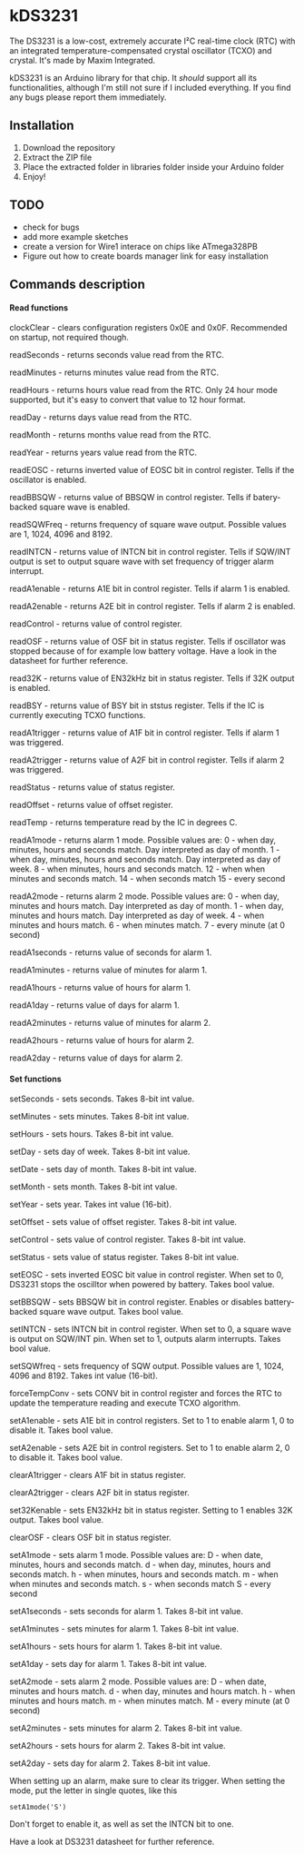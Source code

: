 # kDS3231
The DS3231 is a low-cost, extremely accurate
I²C real-time clock (RTC) with an integrated
temperature-compensated crystal oscillator (TCXO)
and crystal. It's made by Maxim Integrated.

kDS3231 is an Arduino library for that chip.
It *should* support all its functionalities, although
I'm still not sure if I included everything.
If you find any bugs please report them immediately.

## Installation
1. Download the repository
2. Extract the ZIP file
3. Place the extracted folder in libraries folder inside your Arduino folder
4. Enjoy!

## TODO
- check for bugs
- add more example sketches
- create a version for Wire1 interace on chips like ATmega328PB
- Figure out how to create boards manager link for easy installation

## Commands description

#### Read functions

clockClear - clears configuration registers 0x0E and 0x0F. Recommended on startup, not required though.

readSeconds - returns seconds value read from the RTC.

readMinutes - returns minutes value read from the RTC.

readHours - returns hours value read from the RTC. Only 24 hour mode supported, but it's easy to convert that value to 12 hour format.

readDay - returns days value read from the RTC.

readMonth - returns months value read from the RTC.

readYear - returns years value read from the RTC.

readEOSC - returns inverted value of EOSC bit in control register. Tells if the oscillator is enabled.

readBBSQW - returns value of BBSQW in control register. Tells if batery-backed square wave is enabled.

readSQWFreq - returns frequency of square wave output. Possible values are 1, 1024, 4096 and 8192.

readINTCN - returns value of INTCN bit in control register. Tells if SQW/INT output is set to output square wave with set frequency of trigger alarm interrupt.

readA1enable - returns A1E bit in control register. Tells if alarm 1 is enabled.

readA2enable - returns A2E bit in control register. Tells if alarm 2 is enabled.

readControl - returns value of control register.

readOSF - returns value of OSF bit in status register. Tells if oscillator was stopped because of for example low battery voltage. Have a look in the datasheet for further reference.

read32K - returns value of EN32kHz bit in status register. Tells if 32K output is enabled.

readBSY - returns value of BSY bit in ststus register. Tells if the IC is currently executing TCXO functions.

readA1trigger - returns value of A1F bit in control register. Tells if alarm 1 was triggered.

readA2trigger - returns value of A2F bit in control register. Tells if alarm 2 was triggered.

readStatus - returns value of status register.

readOffset - returns value of offset register.

readTemp - returns temperature read by the IC in degrees C.

readA1mode - returns alarm 1 mode. Possible values are:
0 - when day, minutes, hours and seconds match. Day interpreted as day of month.
1 - when day, minutes, hours and seconds match. Day interpreted as day of week.
8 - when minutes, hours and seconds match.
12 - when when minutes and seconds match.
14 - when seconds match
15 - every second

readA2mode - returns alarm 2 mode. Possible values are:
0 - when day, minutes and hours match. Day interpreted as day of month.
1 - when day, minutes and hours match. Day interpreted as day of week.
4 - when minutes and hours match.
6 - when minutes match.
7 - every minute (at 0 second)

readA1seconds - returns value of seconds for alarm 1.

readA1minutes - returns value of minutes for alarm 1.

readA1hours - returns value of hours for alarm 1.

readA1day - returns value of days for alarm 1.

readA2minutes - returns value of minutes for alarm 2.

readA2hours - returns value of hours for alarm 2.

readA2day - returns value of days for alarm 2.

#### Set functions

setSeconds - sets seconds. Takes 8-bit int value.

setMinutes - sets minutes. Takes 8-bit int value.

setHours - sets hours. Takes 8-bit int value.

setDay - sets day of week. Takes 8-bit int value.

setDate - sets day of month. Takes 8-bit int value.

setMonth - sets month. Takes 8-bit int value.

setYear - sets year. Takes int value (16-bit).

setOffset - sets value of offset register. Takes 8-bit int value.

setControl - sets value of control register. Takes 8-bit int value.

setStatus - sets value of status register. Takes 8-bit int value.

setEOSC - sets inverted EOSC bit value in control register. When set to 0, DS3231 stops the oscilltor when powered by battery. Takes bool value.

setBBSQW - sets BBSQW bit in control register. Enables or disables battery-backed square wave output. Takes bool value.

setINTCN - sets INTCN bit in control register. When set to 0, a square wave is output on SQW/INT pin. When set to 1, outputs alarm interrupts. Takes bool value.

setSQWfreq - sets frequency of SQW output. Possible values are 1, 1024, 4096 and 8192. Takes int value (16-bit).

forceTempConv - sets CONV bit in control register and forces the RTC to update the temperature reading and execute TCXO algorithm.

setA1enable - sets A1E bit in control registers. Set to 1 to enable alarm 1, 0 to disable it. Takes bool value.

setA2enable - sets A2E bit in control registers. Set to 1 to enable alarm 2, 0 to disable it. Takes bool value.

clearA1trigger - clears A1F bit in status register.

clearA2trigger - clears A2F bit in status register.

set32Kenable - sets EN32kHz bit in status register. Setting to 1 enables 32K output. Takes bool value.

clearOSF - clears OSF bit in status register.

setA1mode - sets alarm 1 mode. Possible values are:
D - when date, minutes, hours and seconds match.
d - when day, minutes, hours and seconds match.
h - when minutes, hours and seconds match.
m - when when minutes and seconds match.
s - when seconds match
S - every second

setA1seconds - sets seconds for alarm 1. Takes 8-bit int value.

setA1minutes - sets minutes for alarm 1. Takes 8-bit int value.

setA1hours - sets hours for alarm 1. Takes 8-bit int value.

setA1day - sets day for alarm 1. Takes 8-bit int value.

setA2mode - sets alarm 2 mode. Possible values are:
D - when date, minutes and hours match.
d - when day, minutes and hours match.
h - when minutes and hours match.
m - when minutes match.
M - every minute (at 0 second)

setA2minutes - sets minutes for alarm 2. Takes 8-bit int value.

setA2hours - sets hours for alarm 2. Takes 8-bit int value.

setA2day - sets day for alarm 2. Takes 8-bit int value.

When setting up an alarm, make sure to clear its trigger. When setting the mode, put the letter in single quotes, like this
```
setA1mode('S')
```
Don't forget to enable it, as well as set the INTCN bit to one.

Have a look at DS3231 datasheet for further reference.
